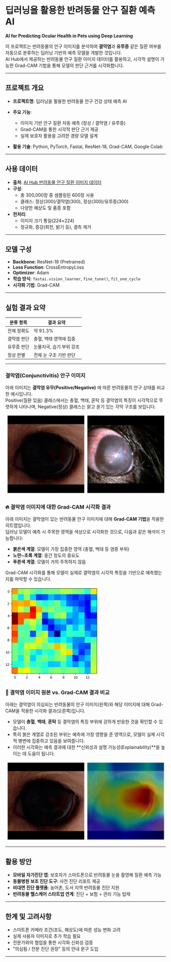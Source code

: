 # 딥러닝을 활용한 반려동물 안구 질환 예측 AI
**AI for Predicting Ocular Health in Pets using Deep Learning**

이 프로젝트는 반려동물의 안구 이미지를 분석하여 **결막염**과 **유루증** 같은 질환 여부를 자동으로 분류하는 딥러닝 기반의 예측 모델을 개발한 것입니다.  
AI Hub에서 제공하는 반려동물 안구 질환 이미지 데이터를 활용하고, 시각적 설명이 가능한 Grad-CAM 기법을 통해 모델의 판단 근거를 시각화합니다.

---

## 프로젝트 개요

- **프로젝트명**: 딥러닝을 활용한 반려동물 안구 건강 상태 예측 AI

- **주요 기능**:
  - 이미지 기반 안구 질환 자동 예측 (정상 / 결막염 / 유루증)
  - Grad-CAM을 통한 시각적 판단 근거 제공
  - 실제 보호자 활용을 고려한 경량 모델 설계
- **활용 기술**: Python, PyTorch, Fastai, ResNet-18, Grad-CAM, Google Colab

---

## 사용 데이터

- **출처**: [AI Hub 반려동물 안구 질환 이미지 데이터](https://www.aihub.or.kr/aihubdata/data/view.do?dataSetSn=562)
- **구성**:
  - 총 300,000장 중 샘플링된 600장 사용
  - 클래스: 정상(300)/결막염(300), 정상(300)/유루증(300)
  - 다양한 해상도 및 품종 포함
- **전처리**:
  - 이미지 크기 통일(224×224)
  - 정규화, 증강(회전, 밝기 등), 결측 제거

---

## 모델 구성

- **Backbone**: ResNet-18 (Pretrained)
- **Loss Function**: CrossEntropyLoss
- **Optimizer**: Adam
- **학습 방식**: `fastai.vision_learner`, `fine_tune()`, `fit_one_cycle`
- **시각화 기법**: Grad-CAM

---

## 실험 결과 요약

| 분류 항목     | 결과 요약 |
|--------------|-----------|
| 전체 정확도   | 약 91.3%  |
| 결막염 판단   | 충혈, 백태 영역에 집중 |
| 유루증 판단   | 눈물자국, 습기 부위 강조 |
| 정상 판별     | 전체 눈 구조 기반 판단 |

---

### 결막염(Conjunctivitis) 안구 이미지

아래 이미지는 **결막염 유무(Positive/Negative)** 에 따른 반려동물의 안구 상태를 비교한 예시입니다.  
Positive(질환 있음) 클래스에서는 충혈, 백태, 혼탁 등 결막염의 특징이 시각적으로 뚜렷하게 나타나며, Negative(정상) 클래스는 맑고 윤기 있는 각막 구조를 보입니다.

![결막염 이미지 예시](https://github.com/eunju429/pet-ocular-disease-ai/blob/main/sample-eyes.png?raw=true)

### 🔥 결막염 이미지에 대한 Grad-CAM 시각화 결과

아래 이미지는 결막염이 있는 반려동물 안구 이미지에 대해 **Grad-CAM 기법**을 적용한 히트맵입니다.  
딥러닝 모델이 예측 시 주목한 영역을 색상으로 시각화한 것으로, 다음과 같은 해석이 가능합니다:

- **붉은색 계열**: 모델이 가장 집중한 영역 (충혈, 백태 등 염증 부위)
- **노란~초록 계열**: 중간 정도의 중요도
- **푸른색 계열**: 모델이 거의 주목하지 않음

Grad-CAM 시각화를 통해 모델이 실제로 결막염의 시각적 특징을 기반으로 예측했는지를 파악할 수 있습니다.

![결막염 Grad-CAM 히트맵](https://github.com/eunju429/pet-ocular-disease-ai/blob/main/heatmap.png?raw=true)

### 🧠 결막염 이미지 원본 vs. Grad-CAM 결과 비교

아래는 결막염이 의심되는 반려동물의 안구 이미지(왼쪽)와 해당 이미지에 대해 Grad-CAM을 적용한 시각화 결과(오른쪽)입니다.

- 모델이 **충혈**, **백태**, **혼탁** 등 결막염의 특징 부위에 강하게 반응한 것을 확인할 수 있습니다.
- 특히 붉은 계열로 강조된 부위는 예측에 가장 영향을 준 영역으로, 모델이 실제 시각적 병변에 집중하고 있음을 보여줍니다.
- 이러한 시각화는 예측 결과에 대한 **신뢰성과 설명 가능성(Explainability)**을 높이는 데 도움이 됩니다.

![결막염 원본 vs Grad-CAM](https://github.com/eunju429/pet-ocular-disease-ai/blob/main/Grad-CAM1.png?raw=true)


---

## 활용 방안

- **모바일 자가진단 앱**: 보호자가 스마트폰으로 반려동물 눈을 촬영해 질환 예측 가능
- **동물병원 보조 진단 도구**: 사전 진단 리포트 제공
- **비대면 진단 플랫폼**: 농어촌, 도서 지역 반려동물 진단 지원
- **반려동물 헬스케어 스타트업 연계**: 진단 + 보험 + 관리 기능 탑재

---

##  한계 및 고려사항

- 스마트폰 카메라 조건(조도, 해상도)에 따른 성능 변화 고려
- 실제 사용자 이미지로 추가 학습 필요
- 전문가와의 협업을 통한 시각화 신뢰성 검증
- "의심됨 / 전문 진단 권장" 등의 안내 문구 도입

---




